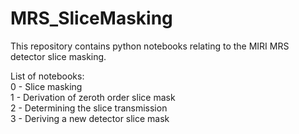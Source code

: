 # MRS_SliceMasking
This repository contains python notebooks relating to the MIRI MRS detector slice masking.  
  
List of notebooks:  
0 - Slice masking  
1 - Derivation of zeroth order slice mask  
2 - Determining the slice transmission  
3 - Deriving a new detector slice mask  

